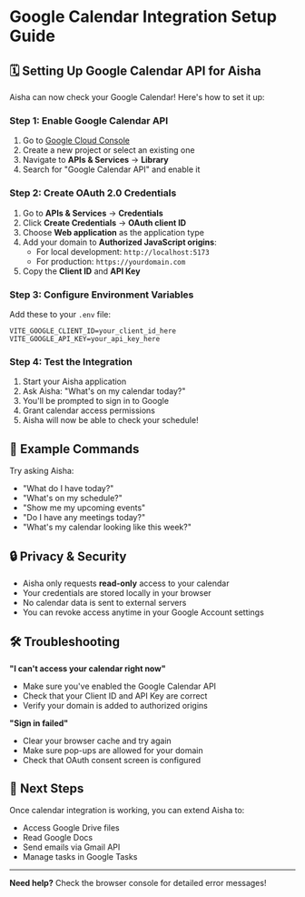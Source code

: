 # Google Calendar Integration Setup Guide

## 🗓️ **Setting Up Google Calendar API for Aisha**

Aisha can now check your Google Calendar! Here's how to set it up:

### **Step 1: Enable Google Calendar API**

1. Go to [Google Cloud Console](https://console.cloud.google.com/)
2. Create a new project or select an existing one
3. Navigate to **APIs & Services** → **Library**
4. Search for "Google Calendar API" and enable it

### **Step 2: Create OAuth 2.0 Credentials**

1. Go to **APIs & Services** → **Credentials**
2. Click **Create Credentials** → **OAuth client ID**
3. Choose **Web application** as the application type
4. Add your domain to **Authorized JavaScript origins**:
   - For local development: `http://localhost:5173`
   - For production: `https://yourdomain.com`
5. Copy the **Client ID** and **API Key**

### **Step 3: Configure Environment Variables**

Add these to your `.env` file:

```env
VITE_GOOGLE_CLIENT_ID=your_client_id_here
VITE_GOOGLE_API_KEY=your_api_key_here
```

### **Step 4: Test the Integration**

1. Start your Aisha application
2. Ask Aisha: "What's on my calendar today?"
3. You'll be prompted to sign in to Google
4. Grant calendar access permissions
5. Aisha will now be able to check your schedule!

## 🎯 **Example Commands**

Try asking Aisha:

- "What do I have today?"
- "What's on my schedule?"
- "Show me my upcoming events"
- "Do I have any meetings today?"
- "What's my calendar looking like this week?"

## 🔒 **Privacy & Security**

- Aisha only requests **read-only** access to your calendar
- Your credentials are stored locally in your browser
- No calendar data is sent to external servers
- You can revoke access anytime in your Google Account settings

## 🛠️ **Troubleshooting**

**"I can't access your calendar right now"**
- Make sure you've enabled the Google Calendar API
- Check that your Client ID and API Key are correct
- Verify your domain is added to authorized origins

**"Sign in failed"**
- Clear your browser cache and try again
- Make sure pop-ups are allowed for your domain
- Check that OAuth consent screen is configured

## 🚀 **Next Steps**

Once calendar integration is working, you can extend Aisha to:
- Access Google Drive files
- Read Google Docs
- Send emails via Gmail API
- Manage tasks in Google Tasks

---

**Need help?** Check the browser console for detailed error messages!
